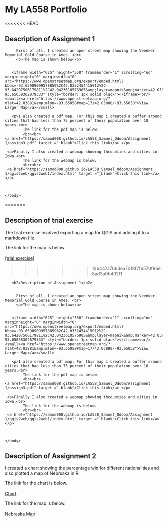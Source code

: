 <!DOCTYPE html>
<html>
    <head>
        <title>Samuel's Open Street Map</title>
    </head>
    <body>
       <h1>My LA558 Portfolio</h1>
<<<<<<< HEAD
       <h2>Description of Assignment 1</h2>
         
         
         First of all, I created an open street map showing the Veenker Memorial Gold Course in Ames. <br>
         <p>The map is shown below</p>
      
      
       <iframe width="625" height="550" frameborder="1" scrolling="no" marginheight="0" marginwidth="0" src="https://www.openstreetmap.org/export/embed.html?bbox=-93.65909099578859%2C42.0352454415012%2C-93.64207506179811%2C42.0423610576985&amp;layer=mapnik&amp;marker=42.0388073333032%2C-93.65058302879333" style="border: 1px solid black"></iframe><br/><small><a href="https://www.openstreetmap.org/?mlat=42.03881&amp;mlon=-93.65058#map=17/42.03880/-93.65058">View Larger Map</a></small>
       
       <p>I also created a pdf map. For this map i created a buffer around cities that had less than 75 percent of their population over 18 years.<br>
            The link for the pdf map is below. 
            <br><br>
    <a href="https://samod008.github.io/LA558_Samuel_Odoom/Assignment 1/assign3.pdf" target ="_blank">Click this link</a> </p>
    
     <p>Finally I also created a webmap showing thcounties and cities in Iowa.<br>
            The link for the webmap is below. 
            <br><br>
     <a href="https://samod008.github.io/LA558_Samuel_Odoom/Assignment 1/qgis2web/qgis2web1/index.html" target ="_blank">Click this link</a> </p>
    
    
      
    </body>
</html>
=======
        


  <h2>Description of trial exercise</h2>
  
<p> The trial exercise involved exporting a map for QGIS and adding it to a markdown file<br>

 The link for the map is below. 
            <br><br>
     <a href="https://samod008.github.io/LA558_Samuel_Odoom/ex2b.png" target ="_blank">[trial exercise]</a> </p>

>>>>>>> 136447a766dea7018f7f6570f86e8ad3a0b492f1

   
       <h2>Description of Assignment 1</h2>
         
         
         First of all, I created an open street map showing the Veenker Memorial Gold Course in Ames. <br>
         <p>The map is shown below</p>
      
      
       <iframe width="625" height="550" frameborder="1" scrolling="no" marginheight="0" marginwidth="0" src="https://www.openstreetmap.org/export/embed.html?bbox=-93.65909099578859%2C42.0352454415012%2C-93.64207506179811%2C42.0423610576985&amp;layer=mapnik&amp;marker=42.0388073333032%2C-93.65058302879333" style="border: 1px solid black"></iframe><br/><small><a href="https://www.openstreetmap.org/?mlat=42.03881&amp;mlon=-93.65058#map=17/42.03880/-93.65058">View Larger Map</a></small>
       
       <p>I also created a pdf map. For this map i created a buffer around cities that had less than 75 percent of their population over 18 years.<br>
            The link for the pdf map is below. 
            <br><br>
    <a href="https://samod008.github.io/LA558_Samuel_Odoom/Assignment 1/assign3.pdf" target ="_blank">Click this link</a> </p>
    
     <p>Finally I also created a webmap showing thcounties and cities in Iowa.<br>
            The link for the webmap is below. 
            <br><br>
     <a href="https://samod008.github.io/LA558_Samuel_Odoom/Assignment 1/qgis2web/qgis2web1/index.html" target ="_blank">Click this link</a> </p>
    
    
      
    </body>
</html>

  <h2>Description of Assignment 2</h2>
  
I created a chart showing the percentage win for different nationalities and also plotted a map of Nebrsaka in R

The link for the chart is below. 
            <br><br>
     <a href="https://samod008.github.io/LA558_Samuel_Odoom/Assignment2/Assignment2Chart.jpg" target ="_blank">Chart</a> </p>
 


The link for the map is below. 
            <br><br>
     <a href="https://samod008.github.io/LA558_Samuel_Odoom/Assignment2/Nebraskaplot.jpeg" target ="_blank">Nebraska Map</a> </p>
